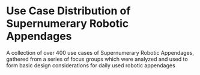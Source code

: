 # Use Case Distribution of Supernumerary Robotic Appendages
 A collection of over 400 use cases of Supernumerary Robotic Appendages, gathered from a series of focus groups which were analyzed and used to form basic design considerations for daily used robotic appendages
